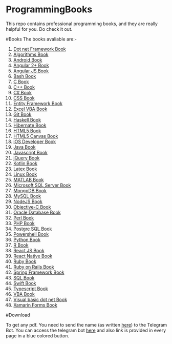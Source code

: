 # ProgrammingBooks
This repo contains professional programming books, and they are really helpful for you. Do check it out.

#Books
The books avaliable are:-
1. [Dot net Framework Book](/DotNETFrameworkBook.html)
2. [Algorithms Book](/AlgorithmsBook.html)
3. [Android Book](/AndroidBook.html)
4. [Angular 2+ Book](/Angular2Book.html)
5. [Angular JS Book](/AngularJSBook.html)
6. [Bash Book](/BashBook.html)
7. [C Book](CBook.html)
8. [C++ Book](/CPlusPlusBook.html)
9. [C# Book](/CSharpBook.html)
10. [CSS Book](/CSSBook.html)
11. [Entity Framework Book](/EntityFrameworkBook.html)
12. [Excel VBA Book](/ExcelVBABook.html)
13. [Git Book](/GitBook.html)
14. [Haskell Book](/HaskellBook.html)
15. [Hibernate Book](/HibernateBook.html)
16. [HTML5 Book](/HTML5Book.html)
17. [HTML5 Canvas Book](/HTML5CanvasBook.html)
18. [iOS Developer Book](/iOSBook.html)
19. [Java Book](/JavaBook.html)
20. [Javascript Book](/JavascriptBook.html)
21. [jQuery Book](/jQueryBook.html)
22. [Kotlin Book](/KotlinBook.html)
23. [Latex Book](/LaTeXBook.html)
24. [Linux Book](/LinuxBook.html)
25. [MATLAB Book](/MATLABBook.html)
26. [Microsoft SQL Server Book](/MicrosoftSQLServerBook.html)
27. [MongoDB Book](/MongoDBBook.html)
28. [MySQL Book](/MySQLBook.html)
29. [NodeJS Book](/NodeJSBook.html)
30. [Objective-C Book](/ObjectiveCBook.html)
31. [Oracle Database Book](/OracleDatabaseBook.html)
32. [Perl Book](/PerlBook.html)
33. [PHP Book](/PHPBook.html)
34. [Postgre SQL Book](/PostgreSQLBook.html)
35. [Powershell Book](/PowershellBook.html)
36. [Python Book](/PythonBook.html)
37. [R Book](/RBook.html)
38. [React JS Book](/ReactJsBook.html)
39. [React Native Book](/ReactNativeBook.html)
40. [Ruby Book](/RubyBook.html)
41. [Ruby on Rails Book](/RubyOnRailsBook.html)
42. [Spring Framework Book](/SpriongFrameworkBook.html)
43. [SQL Book](/SQLBook.html)
44. [Swift Book](/SwiftBook.html)
45. [Typescript Book](/TypeScriptBook.html)
46. [VBA Book](/VBABook.html)
47. [Visual basic dot net Book](/VisualBasic_NETBook.html)
48. [Xamarin Forms Book](/XamarinFormsBook.html)

#Download

To get any pdf. You need to send the name (as written [here](Books)) to the Telegram Bot. You can access the telegram bot [here](https://t.me/contact_anonbot) and also link is provided in every page in a blue colored button.